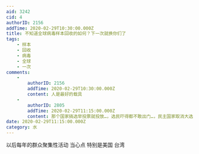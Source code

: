 ```yaml
---
aid: 3242
cid: 4
authorID: 2156
addTime: 2020-02-29T10:30:00.000Z
title: 不知道全球病毒样本回收的如何？下一次就换你们了
tags:
    - 样本
    - 回收
    - 病毒
    - 全球
    - 一次
comments:
    -
        authorID: 2156
        addTime: 2020-02-29T10:30:00.000Z
        content: 人是最好的载具
    -
        authorID: 2805
        addTime: 2020-02-29T11:15:00.000Z
        content: 那个国家搞选举投票就投放…，选民吓得都不敢出门…，民主国家取消大选，全变成专制国家了。中共笑晕了。
date: 2020-02-29T11:15:00.000Z
category: 水
---
```


以后每年的群众聚集性活动 当心点 特别是美国 台湾
